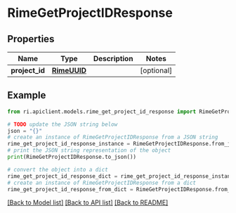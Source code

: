 # RimeGetProjectIDResponse


## Properties

Name | Type | Description | Notes
------------ | ------------- | ------------- | -------------
**project_id** | [**RimeUUID**](RimeUUID.md) |  | [optional] 

## Example

```python
from ri.apiclient.models.rime_get_project_id_response import RimeGetProjectIDResponse

# TODO update the JSON string below
json = "{}"
# create an instance of RimeGetProjectIDResponse from a JSON string
rime_get_project_id_response_instance = RimeGetProjectIDResponse.from_json(json)
# print the JSON string representation of the object
print(RimeGetProjectIDResponse.to_json())

# convert the object into a dict
rime_get_project_id_response_dict = rime_get_project_id_response_instance.to_dict()
# create an instance of RimeGetProjectIDResponse from a dict
rime_get_project_id_response_from_dict = RimeGetProjectIDResponse.from_dict(rime_get_project_id_response_dict)
```
[[Back to Model list]](../README.md#documentation-for-models) [[Back to API list]](../README.md#documentation-for-api-endpoints) [[Back to README]](../README.md)

